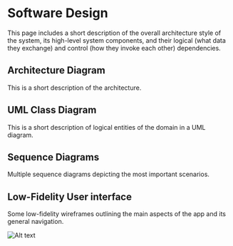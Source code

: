 # Software Design

This page includes a short description of the overall architecture style of the system, its high-level system components, and their logical (what data they exchange) and control (how they invoke each other) dependencies.

## Architecture Diagram

This is a short description of the architecture.

## UML Class Diagram

This is a short description of logical entities of the domain in a UML diagram.

## Sequence Diagrams

Multiple sequence diagrams depicting the most important scenarios.

## Low-Fidelity User interface

Some low-fidelity wireframes outlining the main aspects of the app and its general navigation.

![Alt text](low-wireframe.png "a title")
